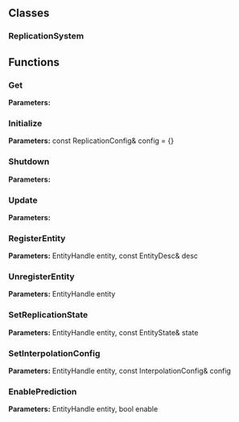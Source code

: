 
## Classes

### ReplicationSystem




## Functions

### Get



**Parameters:** 

### Initialize



**Parameters:** const ReplicationConfig& config = {}

### Shutdown



**Parameters:** 

### Update



**Parameters:** 

### RegisterEntity



**Parameters:** EntityHandle entity, const EntityDesc& desc

### UnregisterEntity



**Parameters:** EntityHandle entity

### SetReplicationState



**Parameters:** EntityHandle entity, const EntityState& state

### SetInterpolationConfig



**Parameters:** EntityHandle entity, const InterpolationConfig& config

### EnablePrediction



**Parameters:** EntityHandle entity, bool enable
